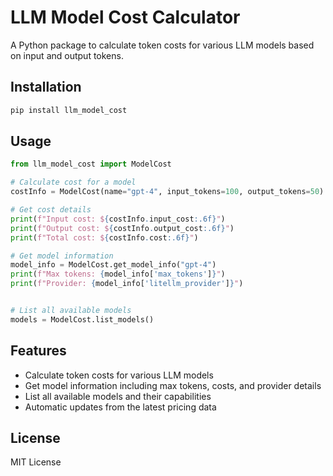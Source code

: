 # LLM Model Cost Calculator

A Python package to calculate token costs for various LLM models based on input and output tokens.

## Installation

```bash
pip install llm_model_cost
```

## Usage

```python
from llm_model_cost import ModelCost

# Calculate cost for a model
costInfo = ModelCost(name="gpt-4", input_tokens=100, output_tokens=50)

# Get cost details
print(f"Input cost: ${costInfo.input_cost:.6f}")
print(f"Output cost: ${costInfo.output_cost:.6f}")
print(f"Total cost: ${costInfo.cost:.6f}")

# Get model information
model_info = ModelCost.get_model_info("gpt-4")
print(f"Max tokens: {model_info['max_tokens']}")
print(f"Provider: {model_info['litellm_provider']}")


# List all available models
models = ModelCost.list_models()
```

## Features

- Calculate token costs for various LLM models
- Get model information including max tokens, costs, and provider details
- List all available models and their capabilities
- Automatic updates from the latest pricing data

## License

MIT License 